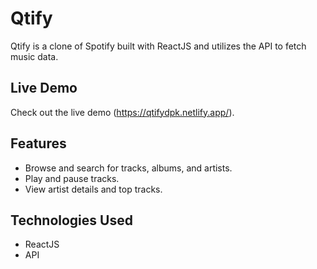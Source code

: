 # Qtify

Qtify is a clone of Spotify built with ReactJS and utilizes the API to fetch music data.

## Live Demo

Check out the live demo (https://qtifydpk.netlify.app/).

## Features

- Browse and search for tracks, albums, and artists.
- Play and pause tracks.
- View artist details and top tracks.

## Technologies Used

- ReactJS
- API
